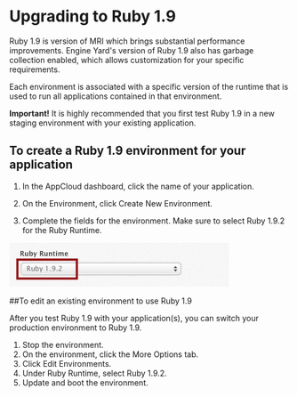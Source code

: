# Upgrading to Ruby 1.9

Ruby 1.9 is version of MRI which brings substantial performance improvements. Engine Yard's version of Ruby 1.9 also has garbage collection enabled, which allows customization for your specific requirements.

Each environment is associated with a specific version of the runtime that is used to run all applications contained in that environment.

<b>Important!</b> It is highly recommended that you first test Ruby 1.9 in a new staging environment with your existing application.

## To create a Ruby 1.9 environment for your application

1. In the AppCloud dashboard, click the name of your application.

2. On the Environment, click Create New Environment.

3. Complete the fields for the environment. Make sure to select Ruby 1.9.2 for the Ruby Runtime.

![Figure 1](images/ruby_192.png)


##To edit an existing environment to use Ruby 1.9

After you test Ruby 1.9 with your application(s), you can switch your production environment to Ruby 1.9.

1. Stop the environment.
2. On the environment, click the More Options tab. 
3. Click Edit Environments.
4. Under Ruby Runtime, select Ruby 1.9.2.
5. Update and boot the environment.